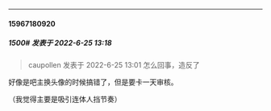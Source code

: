 

*****

####  15967180920  
##### 1500#       发表于 2022-6-25 13:18

<blockquote>caupollen 发表于 2022-6-25 13:01
怎么回事，造反了</blockquote>
好像是吧主换头像的时候搞错了，但是要卡一天审核。

（我觉得主要是吸引连体人挡节奏）

